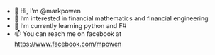 - 👋 Hi, I’m @markpowen
- 👀 I’m interested in financial mathematics and financial engineering
- 🌱 I’m currently learning python and F#
- 📫 You can reach me on facebook at https://www.facebook.com/mpowen

<!---
markpowen/markpowen is a ✨ special ✨ repository because its `README.md` (this file) appears on your GitHub profile.
You can click the Preview link to take a look at your changes.
--->
